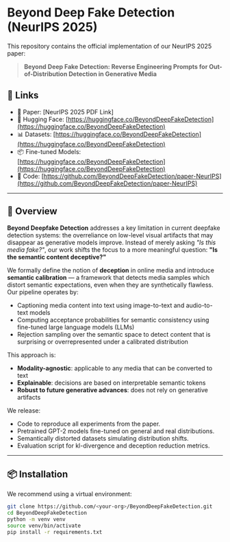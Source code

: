 # Beyond Deep Fake Detection (NeurIPS 2025)

This repository contains the official implementation of our NeurIPS 2025 paper:

> **Beyond Deep Fake Detection: Reverse Engineering Prompts for Out-of-Distribution Detection in Generative Media**

## 🔗 Links

- 📝 Paper: [NeurIPS 2025 PDF Link] <!-- update once available -->
- 🤗 Hugging Face: [https://huggingface.co/BeyondDeepFakeDetection](https://huggingface.co/BeyondDeepFakeDetection)
- 📊 Datasets: [https://huggingface.co/BeyondDeepFakeDetection](https://huggingface.co/BeyondDeepFakeDetection)
- 📦 Fine-tuned Models: [https://huggingface.co/BeyondDeepFakeDetection](https://huggingface.co/BeyondDeepFakeDetection)
- 📁 Code: [https://github.com/BeyondDeepFakeDetection/paper-NeurIPS](https://github.com/BeyondDeepFakeDetection/paper-NeurIPS)

---

## 🧠 Overview

**Beyond Deepfake Detection** addresses a key limitation in current deepfake detection systems: the overreliance on low-level visual artifacts that may disappear as generative models improve. Instead of merely asking *"Is this media fake?"*, our work shifts the focus to a more meaningful question: **"Is the semantic content deceptive?"**

We formally define the notion of **deception** in online media and introduce **semantic calibration** — a framework that detects media samples which distort semantic expectations, even when they are synthetically flawless. Our pipeline operates by:

- Captioning media content into text using image-to-text and audio-to-text models
- Computing acceptance probabilities for semantic consistency using fine-tuned large language models (LLMs)
- Rejection sampling over the semantic space to detect content that is surprising or overrepresented under a calibrated distribution

This approach is:

- **Modality-agnostic**: applicable to any media that can be converted to text  
- **Explainable**: decisions are based on interpretable semantic tokens  
- **Robust to future generative advances**: does not rely on generative artifacts

We release:
- Code to reproduce all experiments from the paper.
- Pretrained GPT-2 models fine-tuned on general and real distributions.
- Semantically distorted datasets simulating distribution shifts.
- Evaluation script for kl-divergence and deception reduction metrics.
---

## 📦 Installation

We recommend using a virtual environment:

```bash
git clone https://github.com/<your-org>/BeyondDeepFakeDetection.git
cd BeyondDeepFakeDetection
python -m venv venv
source venv/bin/activate
pip install -r requirements.txt
```
